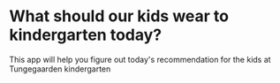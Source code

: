 # What should our kids wear to kindergarten today?

This app will help you figure out today's recommendation for the kids at Tungegaarden kindergarten